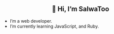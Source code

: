  <h2 align="center">👋 Hi, I’m SalwaToo</h2>
 
- I’m a web developer.
- I’m currently learning JavaScript, and Ruby.

 
<!---
SalwaToo/SalwaToo is a ✨ special ✨ repository because its `README.md` (this file) appears on your GitHub profile.
You can click the Preview link to take a look at your changes.
--->
